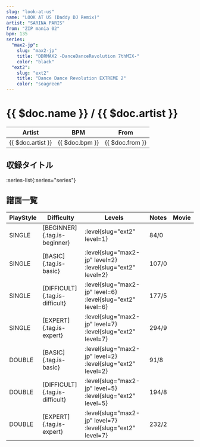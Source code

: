 ```yaml
---
slug: "look-at-us"
name: "LOOK AT US (Daddy DJ Remix)"
artist: "SARINA PARIS"
from: "ZIP mania 02"
bpm: 135
series:
  "max2-jp":
    slug: "max2-jp"
    title: "DDRMAX2 -DanceDanceRevolution 7thMIX-"
    color: "black"
  "ext2":
    slug: "ext2"
    title: "Dance Dance Revolution EXTREME 2"
    color: "seagreen"
---
```


# {{ $doc.name }} / {{ $doc.artist }}

|Artist|BPM|From|
|------|---|----|
|{{ $doc.artist }}|{{ $doc.bpm }}|{{ $doc.from }}|

## 収録タイトル

:series-list{:series="series"}

## 譜面一覧

|PlayStyle|Difficulty|Levels|Notes|Movie|
|---------|----------|------|-----|-----|
|SINGLE|[BEGINNER]{.tag.is-beginner}|:level{slug="ext2" level=1}|84/0||
|SINGLE|[BASIC]{.tag.is-basic}|:level{slug="max2-jp" level=2} :level{slug="ext2" level=2}|107/0||
|SINGLE|[DIFFICULT]{.tag.is-difficult}|:level{slug="max2-jp" level=6} :level{slug="ext2" level=6}|177/5||
|SINGLE|[EXPERT]{.tag.is-expert}|:level{slug="max2-jp" level=7} :level{slug="ext2" level=7}|294/9||
|DOUBLE|[BASIC]{.tag.is-basic}|:level{slug="max2-jp" level=2} :level{slug="ext2" level=2}|91/8||
|DOUBLE|[DIFFICULT]{.tag.is-difficult}|:level{slug="max2-jp" level=5} :level{slug="ext2" level=5}|194/8||
|DOUBLE|[EXPERT]{.tag.is-expert}|:level{slug="max2-jp" level=7} :level{slug="ext2" level=7}|232/2||
